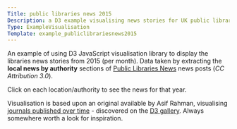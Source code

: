 ```yaml
---
Title: public libraries news 2015
Description: a D3 example visualising news stories for UK public libraries
Type: ExampleVisualisation
Template: example_publiclibrariesnews2015
---
```


An example of using D3 JavaScript visualisation library to display the libraries news stories from 2015 (per month).  Data taken by extracting the **local news by authority** sections of [Public Libraries News](http://www.publiclibrariesnews.com/) news posts (*CC Attribution 3.0*).

Click on each location/authority to see the news for that year.

Visualisation is based upon an original available by Asif Rahman, visualising [journals published over time](http://neuralengr.com/asifr/journals/) - discovered on the [D3 gallery](https://github.com/mbostock/d3/wiki/Gallery).  Always somewhere worth a look for inspiration.